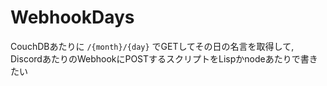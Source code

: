 # WebhookDays
CouchDBあたりに `/{month}/{day}` でGETしてその日の名言を取得して, DiscordあたりのWebhookにPOSTするスクリプトをLispかnodeあたりで書きたい
